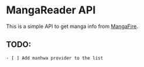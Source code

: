 # MangaReader API
This is a simple API to get manga info from [MangaFire](https://mangafire.to).

## TODO:
    - [ ] Add manhwa provider to the list